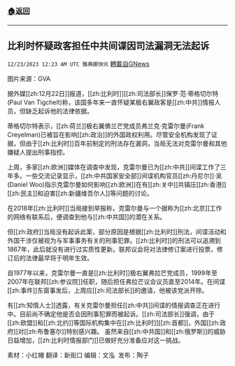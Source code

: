 ###  [:house:返回](README.md)
---


## 比利时怀疑政客担任中共间谍因司法漏洞无法起诉
`12/23/2023 12:23 AM UTC 雅典娜快讯` [轉載自GNews](https://gnews.org/articles/2142154)

图片来源：GVA 

据外媒[[zh:12月22日]]报道，[[zh:比利时]][[zh:司法部长]]保罗·范·蒂格切尔特(Paul Van Tigchelt)称，该国多年来一直怀疑某极右翼政客是[[zh:中共]]情报人员，但缺乏起诉他的法律依据。

蒂格切尔特表示，[[zh:荷兰]]极右翼佛兰芒党成员弗兰克·克雷尔曼(Frank Creyelman)已被旨在影响[[zh:政治]]的外国政权利用。尽管安全机构发现了证据，但由于[[zh:比利时]]百年前制定的刑法存在漏洞，当局无法对克雷尔曼和其他嫌疑人提出刑事指控。

上周，多家[[zh:欧洲]]媒体在调查中发现，克雷尔曼已为[[zh:中共]]间谍工作了三年多。一些交流记录显示，[[zh:中共国家安全部]]间谍机构官员[[zh:丹尼尔]]·吴(Daniel Woo)指示克雷尔曼如何影响[[zh:欧洲]]在有[[zh:关中]]共镇压[[zh:香港]][[zh:民主]]和迫害[[zh:新疆维吾尔人]]等问题的讨论。

在2018年[[zh:比利时]]当局接到举报称，克雷尔曼与一个据称为[[zh:北京]]工作的网络有联系后，便调查到他与[[zh:中共国]]的潜在关系。

但[[zh:政府]]当局没有起诉此案，部分原因是根据[[zh:比利时]]刑法，间谍活动和外国干涉仅被视为与军事事务有关的刑事犯罪。[[zh:比利时]]的刑法可以追溯到1867年，此后就没有进行过实质性更新。联邦议会将对法律修订案进行投票，修订后的法律最早将于明年生效。

自1977年以来，克雷尔曼一直是[[zh:比利时]]极右翼弗拉芒党成员，1999年至2007年在联邦[[zh:参议院]]任职，随后担任弗拉芒议会议员直至2014年。在间谍[[zh:事件]]东窗事发后，上周应[[zh:司法部长]]的邀请，他被该党派开除。

有[[zh:知情人士]]透露，有关克雷尔曼担任[[zh:中共]]间谍的情报调查正在进行中。目前尚不确定他是否会因刑事犯罪而被起诉。[[zh:司法部长]]强调，由于[[zh:欧盟]]和[[zh:北约]]等国际机构集中在[[zh:比利时]][[zh:首都]]，外国[[zh:政府]]对[[zh:布鲁塞尔]]特别感兴趣。 虽然来自[[zh:中共国]]和[[zh:俄罗斯]]的威胁日益增加，[[zh:比利时情报部门]]已做好充分准备应对这一挑战。

          
素材：小红帽  翻译：新街口  编辑：文泓   发布：陶子


